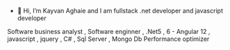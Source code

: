 - 👋 Hi, I’m Kayvan Aghaie and I am fullstack .net developer and javascript developer

Software business analyst , Software enginner , .Net5 , 6 - Angular 12 , javascript , jquery , C# , Sql Server , Mongo Db 
Performance optimizer 

